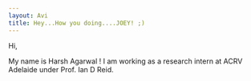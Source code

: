 ```yaml
---
layout: Avi
title: Hey...How you doing....JOEY! ;) 
---
```


Hi,

My name is Harsh Agarwal ! I am working as a research intern at ACRV Adelaide under Prof. Ian D Reid. 

